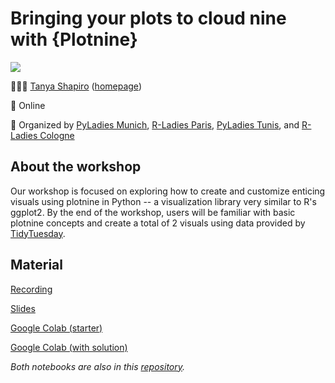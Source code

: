 # Bringing your plots to cloud nine with {Plotnine}

![](https://www.meetup.com/_next/image/?url=https%3A%2F%2Fsecure-content.meetupstatic.com%2Fimages%2Fclassic-events%2F506743465%2F676x380.webp&w=3840&q=75)

👩🏻‍💻 [Tanya Shapiro](https://twitter.com/tanya_shapiro) ([homepage](https://www.tanyashapiro.com))

📍 Online

👥 Organized by [PyLadies Munich](https://twitter.com/pyladiesmunich), [R-Ladies Paris](https://twitter.com/RLadiesParis), [PyLadies Tunis](https://twitter.com/pyladiestunis), and [R-Ladies Cologne](https://twitter.com/rladies_cologne)

## About the workshop

Our workshop is focused on exploring how to create and customize enticing visuals using plotnine in Python  -- a visualization library very similar to R's ggplot2. By the end of the workshop, users will be familiar with basic plotnine concepts and create a total of 2 visuals using data provided by [TidyTuesday]().

## Material

[Recording](https://youtu.be/JUrRYYFDWJc)

[Slides](https://github.com/rladiescologne/plotnine/blob/main/plotnine-workshop.pdf[)

[Google Colab (starter)](https://colab.research.google.com/drive/1UpbwnlH9eKb7fP_OjD-jQER119tSTyZO?usp=sharing#sandboxMode=true&forceEdit=true)

[Google Colab (with solution)](https://colab.research.google.com/drive/1TeR6le1jzfazkKTuOgF9rDpK-U9lVFDP?usp=sharing#sandboxMode=true&forceEdit=true)

*Both notebooks are also in this [repository](https://github.com/rladiescologne/plotnine/tree/main/code).*




